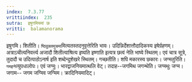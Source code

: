 ```yaml
---
index:  7.3.77
vrittiindex:  235
sutra:  इषुगमियमां छः
vritti:  balamanorama 
---
```


इषुगमि। शितीति। `ष्ठिवुक्लमुचमा`मित्यतस्तदनुवृत्तेरिति भावः। उदिन्निर्देशात्तौदादिकस्य इषेर्ग्रहणम्। अत्राऽचीत्यनिवर्त्त्य अजादौ शितीत्याश्रित्य इष्यति इष्णाति इत्यत्र छत्वं नेति भाष्ये स्थितम्। एवं चात्र सूत्रे, तुदादौ च उदित्पाठोऽनार्ष इति शब्देन्दुशेखरे स्थितम्। गच्छतीति। शपि मकारस्य छकारः। जग्मतुरिति। `गमहने`त्युपधालोपः। एवं जग्मुः। भारद्वाजनियमात्थलि वेट्। तदाह--जगमिथ जगन्थेति। जग्मथुः जग्म। जगाम-- जगम जग्मिव जग्मिम। क्रादिनियमादिट्।

